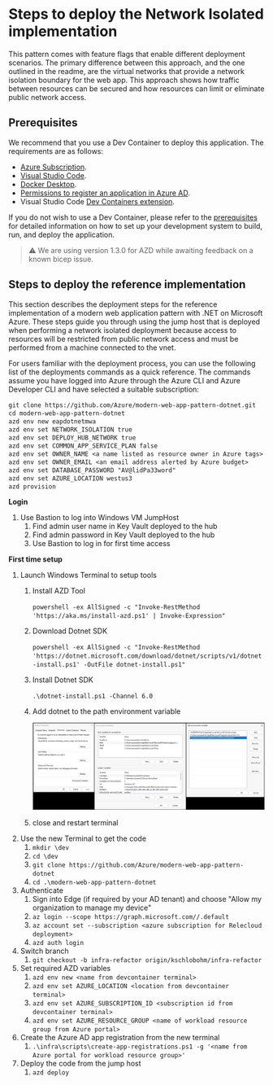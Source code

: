 # Steps to deploy the Network Isolated implementation
This pattern comes with feature flags that enable different deployment scenarios. The primary difference between this approach, and the one outlined in the readme, are the virtual networks that provide a network isolation boundary for the web app. This approach shows how traffic between resources can be secured and how resources can limit or eliminate public network access.

## Prerequisites

We recommend that you use a Dev Container to deploy this application.  The requirements are as follows:

- [Azure Subscription](https://azure.microsoft.com/pricing/member-offers/msdn-benefits-details/).
- [Visual Studio Code](https://code.visualstudio.com/).
- [Docker Desktop](https://www.docker.com/get-started/).
- [Permissions to register an application in Azure AD](https://learn.microsoft.com/azure/active-directory/develop/quickstart-register-app).
- Visual Studio Code [Dev Containers extension](https://marketplace.visualstudio.com/items?itemName=ms-vscode-remote.remote-containers).

If you do not wish to use a Dev Container, please refer to the [prerequisites](prerequisites.md) for detailed information on how to set up your development system to build, run, and deploy the application.

> ⚠️ We are using version 1.3.0 for AZD while awaiting feedback on a known bicep issue.

## Steps to deploy the reference implementation

This section describes the deployment steps for the reference implementation of a modern web application pattern with .NET on Microsoft Azure. These steps guide you through using the jump host that is deployed when performing a network isolated deployment because access to resources will be restricted from public network access and must be performed from a machine connected to the vnet.

For users familiar with the deployment process, you can use the following list of the deployments commands as a quick reference. The commands assume you have logged into Azure through the Azure CLI and Azure Developer CLI and have selected a suitable subscription:

```shell
git clone https://github.com/Azure/modern-web-app-pattern-dotnet.git
cd modern-web-app-pattern-dotnet
azd env new eapdotnetmwa
azd env set NETWORK_ISOLATION true
azd env set DEPLOY_HUB_NETWORK true
azd env set COMMON_APP_SERVICE_PLAN false
azd env set OWNER_NAME <a name listed as resource owner in Azure tags>
azd env set OWNER_EMAIL <an email address alerted by Azure budget>
azd env set DATABASE_PASSWORD "AV@lidPa33word"
azd env set AZURE_LOCATION westus3
azd provision
```

**Login**
1. Use Bastion to log into Windows VM JumpHost
   1. Find admin user name in Key Vault deployed to the hub
   1. Find admin password in Key Vault deployed to the hub
   1. Use Bastion to log in for first time access

**First time setup**
1. Launch Windows Terminal to setup tools
    1. Install AZD Tool
        
        `powershell -ex AllSigned -c "Invoke-RestMethod 'https://aka.ms/install-azd.ps1' | Invoke-Expression"`

    1. Download Dotnet SDK
        
        `powershell -ex AllSigned -c "Invoke-RestMethod 'https://dotnet.microsoft.com/download/dotnet/scripts/v1/dotnet-install.ps1' -OutFile dotnet-install.ps1"`

    1. Install Dotnet SDK

        `.\dotnet-install.ps1 -Channel 6.0`

    1. Add dotnet to the path environment variable

        ![#Add dotnet to the path variable](./docs/images/jumphost-path-setup.png)

    1. close and restart terminal
1. Use the new Terminal to get the code
    1. `mkdir \dev`
    1. `cd \dev`
    1. `git clone https://github.com/Azure/modern-web-app-pattern-dotnet`
    1. `cd .\modern-web-app-pattern-dotnet`
1. Authenticate
    1. Sign into Edge (if required by your AD tenant) and choose "Allow my organization to manage my device"
    1. `az login --scope https://graph.microsoft.com//.default`
    1. `az account set --subscription <azure subscription for Relecloud deployment>`
    1. `azd auth login`
1. Switch branch <!-- todo remove this -->
    1. `git checkout -b infra-refactor origin/kschlobohm/infra-refactor`
1. Set required AZD variables
    1. `azd env new <name from devcontainer terminal>`
    1. `azd env set AZURE_LOCATION <location from devcontainer terminal>`
    1. `azd env set AZURE_SUBSCRIPTION_ID <subscription id from devcontainer terminal>`
    1. `azd env set AZURE_RESOURCE_GROUP <name of workload resource group from Azure portal>`
1. Create the Azure AD app registration from the new terminal
    1. `.\infra\scripts\create-app-registrations.ps1 -g '<name from Azure portal for workload resource group>'`
1. Deploy the code from the jump host
    1. `azd deploy`
